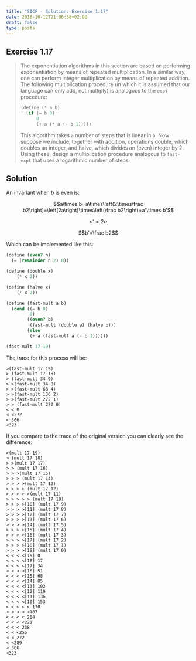 ```yaml
---
title: "SICP - Solution: Exercise 1.17"
date: 2018-10-12T21:06:58+02:00
draft: false
type: posts
---
```


## Exercise 1.17

> The exponentiation algorithms in this section are based on performing exponentiation by means of repeated multiplication. In a similar way, one can perform integer multiplication by means of repeated addition. The following multiplication procedure (in which it is assumed that our language can only add, not multiply) is analogous to the `expt` procedure:
> 
> ```scheme
> (define (* a b)
>   (if (= b 0)
>       0
>       (+ a (* a (- b 1)))))
> ```
> 
> This algorithm takes `a` number of steps that is linear in `b`. Now suppose we include, together with addition, operations double, which doubles an integer, and halve, which divides an (even) integer by 2. Using these, design a multiplication procedure analogous to `fast-expt` that uses a logarithmic number of steps.

## Solution

An invariant when $b$ is even is:

$$a\times b=a\times\left(2\times\frac b2\right)=\left(2a\right)\times\left(\frac b2\right)=a'\times b'$$

$$a'=2a$$

$$b'=\frac b2$$

Which can be implemented like this:

```scheme
(define (even? n)
  (= (remainder n 2) 0))

(define (double x)
    (* x 2))

(define (halve x)
    (/ x 2))

(define (fast-mult a b)
  (cond ((= b 0)
         0)
        ((even? b)
         (fast-mult (double a) (halve b)))
        (else
         (+ a (fast-mult a (- b 1))))))

(fast-mult 17 19)
```

The trace for this process will be:

```
>(fast-mult 17 19)
> (fast-mult 17 18)
> (fast-mult 34 9)
> >(fast-mult 34 8)
> >(fast-mult 68 4)
> >(fast-mult 136 2)
> >(fast-mult 272 1)
> > (fast-mult 272 0)
< < 0
< <272
< 306
<323
```

If you compare to the trace of the original version you can clearly see the difference:

```
>(mult 17 19)
> (mult 17 18)
> >(mult 17 17)
> > (mult 17 16)
> > >(mult 17 15)
> > > (mult 17 14)
> > > >(mult 17 13)
> > > > (mult 17 12)
> > > > >(mult 17 11)
> > > > > (mult 17 10)
> > > >[10] (mult 17 9)
> > > >[11] (mult 17 8)
> > > >[12] (mult 17 7)
> > > >[13] (mult 17 6)
> > > >[14] (mult 17 5)
> > > >[15] (mult 17 4)
> > > >[16] (mult 17 3)
> > > >[17] (mult 17 2)
> > > >[18] (mult 17 1)
> > > >[19] (mult 17 0)
< < < <[19] 0
< < < <[18] 17
< < < <[17] 34
< < < <[16] 51
< < < <[15] 68
< < < <[14] 85
< < < <[13] 102
< < < <[12] 119
< < < <[11] 136
< < < <[10] 153
< < < < < 170
< < < < <187
< < < < 204
< < < <221
< < < 238
< < <255
< < 272
< <289
< 306
<323
```
